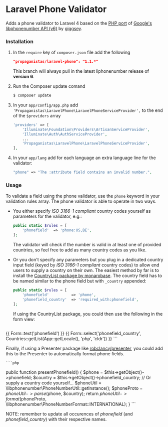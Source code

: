 # Laravel Phone Validator

Adds a phone validator to Laravel 4 based on the [PHP port](https://github.com/giggsey/libphonenumber-for-php) of [Google's libphonenumber API (v6)](https://code.google.com/p/libphonenumber/) by [giggsey](https://github.com/giggsey).

### Installation

1. In the `require` key of `composer.json` file add the following

    ```json
    "propaganistas/laravel-phone": "1.1.*"
    ```
    
    This branch will always pull in the latest liphonenumber release of **version 6**.

2. Run the Composer update comand

    ```bash
    $ composer update
    ```

3. In your `app/config/app.php` add `'Propaganistas\LaravelPhone\LaravelPhoneServiceProvider',` to the end of the `$providers` array

    ```php
    'providers' => [
        'Illuminate\Foundation\Providers\ArtisanServiceProvider',
        'Illuminate\Auth\AuthServiceProvider',
        ...
        'Propaganistas\LaravelPhone\LaravelPhoneServiceProvider',
    ],
    ```

4. In your `app/lang` add for each language an extra language line for the validator:

    ```php
    "phone" => "The :attribute field contains an invalid number.",
    ```

### Usage

To validate a field using the phone validator, use the `phone` keyword in your validation rules array. The phone validator is able to operate in two ways.

- You either specify *ISO 3166-1 compliant* country codes yourself as parameters for the validator, e.g.:

    ```php
    public static $rules = [
        'phonefield'  => 'phone:US,BE',
    ];
    ```

  The validator will check if the number is valid in at least one of provided countries, so feel free to add as many country codes as you like.

- Or you don't specify any parameters but you plug in a dedicated country input field (keyed by *ISO 3166-1 compliant* country codes) to allow end users to supply a country on their own. The easiest method by far is to install the [CountryList package by monarobase](https://github.com/Monarobase/country-list). The country field has to be named similar to the phone field but with `_country` appended:

    ```php
    public static $rules = [
        'phonefield'          => 'phone',
        'phonefield_country'  => 'required_with:phonefield',
    ];
    ```

  If using the CountryList package, you could then use the following in the form view:

    ```php
{{ Form::text('phonefield') }}
{{ Form::select('phonefield_country', Countries::getList(App::getLocale(), 'php', 'cldr')) }}
    ```

  Finally, if using a Presenter package like [robclancy/presenter](https://github.com/robclancy/presenter), you could add this to the Presenter to automatically format phone fields.

    ```php
public function presentPhonefield()
{
        $phone = $this->getObject()->phonefield;
        $country = $this->getObject()->phonefield_country; // Or supply a country code yourself...
        $phoneUtil = \libphonenumber\PhoneNumberUtil::getInstance();
        $phoneProto = $phoneUtil->parse($phone, $country);
        return $phoneUtil->format($phoneProto, \libphonenumber\PhoneNumberFormat::INTERNATIONAL);
}
    ```

NOTE: remember to update all occurences of *phonefield* (and *phonefield_country*) with their respective names.
